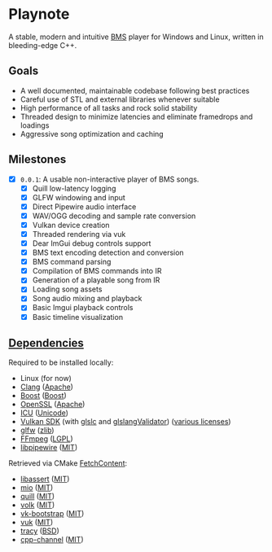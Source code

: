 # Playnote

A stable, modern and intuitive [BMS](https://en.wikipedia.org/wiki/Be-Music_Source) player for Windows and Linux, written
in bleeding-edge C++.

## Goals

- A well documented, maintainable codebase following best practices
- Careful use of STL and external libraries whenever suitable
- High performance of all tasks and rock solid stability
- Threaded design to minimize latencies and eliminate framedrops and loadings
- Aggressive song optimization and caching

## Milestones

- [x] `0.0.1`: A usable non-interactive player of BMS songs.
  - [x] Quill low-latency logging
  - [x] GLFW windowing and input
  - [x] Direct Pipewire audio interface
  - [x] WAV/OGG decoding and sample rate conversion
  - [x] Vulkan device creation
  - [x] Threaded rendering via vuk
  - [x] Dear ImGui debug controls support
  - [x] BMS text encoding detection and conversion
  - [x] BMS command parsing
  - [x] Compilation of BMS commands into IR
  - [x] Generation of a playable song from IR
  - [x] Loading song assets
  - [x] Song audio mixing and playback
  - [x] Basic Imgui playback controls
  - [x] Basic timeline visualization

## [Dependencies](./cmake/Dependencies.cmake)

Required to be installed locally:

- Linux (for now)
- [Clang](https://clang.llvm.org/) ([Apache](https://github.com/llvm/llvm-project/blob/main/LICENSE.TXT))
- [Boost](https://www.boost.org/) ([Boost](https://www.boost.org/doc/user-guide/bsl.html))
- [OpenSSL](https://openssl-library.org/) ([Apache](https://github.com/openssl/openssl?tab=Apache-2.0-1-ov-file#readme))
- [ICU](https://icu.unicode.org/) ([Unicode](https://github.com/unicode-org/icu/blob/main/LICENSE))
- [Vulkan SDK](https://www.lunarg.com/vulkan-sdk/) (with [glslc](https://github.com/google/shaderc) and [glslangValidator](https://github.com/KhronosGroup/glslang)) ([various licenses](https://vulkan.lunarg.com/software/license/vulkan-1.4.313.0-linux-license-summary.txt))
- [glfw](https://www.glfw.org/) ([zlib](https://www.glfw.org/license.html))
- [FFmpeg](https://ffmpeg.org/) ([LGPL](https://git.ffmpeg.org/gitweb/ffmpeg.git/blob/HEAD:/LICENSE.md))
- [libpipewire](https://pipewire.org/) ([MIT](https://gitlab.freedesktop.org/pipewire/pipewire/-/blob/master/COPYING))

Retrieved via CMake [FetchContent](https://cmake.org/cmake/help/latest/module/FetchContent.html):

- [libassert](https://github.com/jeremy-rifkin/libassert) ([MIT](https://github.com/jeremy-rifkin/libassert?tab=MIT-1-ov-file#readme))
- [mio](https://github.com/vimpunk/mio) ([MIT](https://github.com/vimpunk/mio?tab=MIT-1-ov-file#readme))
- [quill](https://github.com/odygrd/quill) ([MIT](https://github.com/odygrd/quill?tab=MIT-1-ov-file#readme))
- [volk](https://github.com/zeux/volk) ([MIT](https://github.com/zeux/volk?tab=MIT-1-ov-file#readme))
- [vk-bootstrap](https://github.com/charles-lunarg/vk-bootstrap) ([MIT](https://github.com/charles-lunarg/vk-bootstrap?tab=MIT-1-ov-file#readme))
- [vuk](https://github.com/martty/vuk) ([MIT](https://github.com/martty/vuk?tab=MIT-1-ov-file#readme))
- [tracy](https://github.com/wolfpld/tracy) ([BSD](https://github.com/wolfpld/tracy?tab=License-1-ov-file#readme))
- [cpp-channel](https://blog.andreiavram.ro/cpp-channel-thread-safe-container-share-data-threads/) ([MIT](https://github.com/andreiavrammsd/cpp-channel?tab=MIT-1-ov-file))
